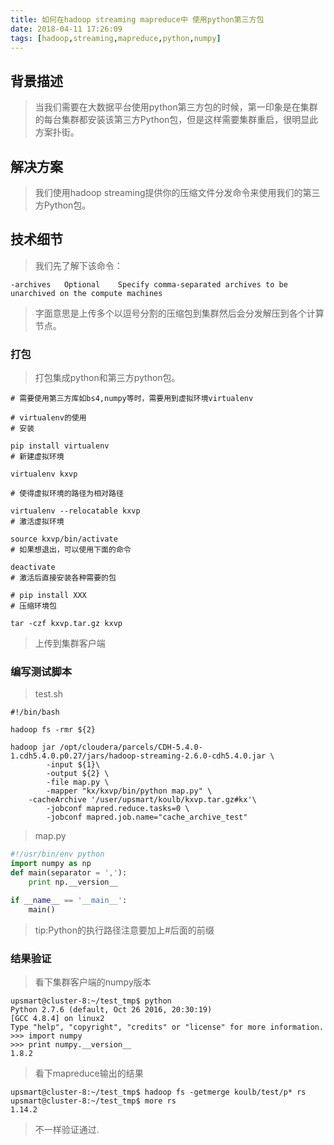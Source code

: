 ```yaml
---
title: 如何在hadoop streaming mapreduce中 使用python第三方包
date: 2018-04-11 17:26:09
tags: [hadoop,streaming,mapreduce,python,numpy]
---
```


## 背景描述
>当我们需要在大数据平台使用python第三方包的时候，第一印象是在集群的每台集群都安装该第三方Python包，但是这样需要集群重启，很明显此方案扑街。
<!--more-->
## 解决方案
>我们使用hadoop streaming提供你的压缩文件分发命令来使用我们的第三方Python包。


## 技术细节

>我们先了解下该命令：

``` shell
-archives	Optional	Specify comma-separated archives to be unarchived on the compute machines
```
>字面意思是上传多个以逗号分割的压缩包到集群然后会分发解压到各个计算节点。

### 打包

>打包集成python和第三方python包。

``` shell
# 需要使用第三方库如bs4,numpy等时，需要用到虚拟环境virtualenv

# virtualenv的使用
# 安装

pip install virtualenv
# 新建虚拟环境

virtualenv kxvp

# 使得虚拟环境的路径为相对路径

virtualenv --relocatable kxvp
# 激活虚拟环境

source kxvp/bin/activate
# 如果想退出，可以使用下面的命令

deactivate
# 激活后直接安装各种需要的包

# pip install XXX
# 压缩环境包

tar -czf kxvp.tar.gz kxvp

```
>上传到集群客户端


### 编写测试脚本 

>test.sh

``` shell
#!/bin/bash

hadoop fs -rmr ${2}

hadoop jar /opt/cloudera/parcels/CDH-5.4.0-1.cdh5.4.0.p0.27/jars/hadoop-streaming-2.6.0-cdh5.4.0.jar \
        -input ${1}\
        -output ${2} \
        -file map.py \
        -mapper "kx/kxvp/bin/python map.py" \
	-cacheArchive '/user/upsmart/koulb/kxvp.tar.gz#kx'\
        -jobconf mapred.reduce.tasks=0 \
        -jobconf mapred.job.name="cache_archive_test" 

```


>map.py

``` python
#!/usr/bin/env python
import numpy as np
def main(separator = ','):
	print np.__version__

if __name__ == '__main__':
    main()

```
>tip:Python的执行路径注意要加上#后面的前缀

### 结果验证

>看下集群客户端的numpy版本

``` shell
upsmart@cluster-8:~/test_tmp$ python
Python 2.7.6 (default, Oct 26 2016, 20:30:19) 
[GCC 4.8.4] on linux2
Type "help", "copyright", "credits" or "license" for more information.
>>> import numpy
>>> print numpy.__version__
1.8.2

```


>看下mapreduce输出的结果

``` shell
upsmart@cluster-8:~/test_tmp$ hadoop fs -getmerge koulb/test/p* rs
upsmart@cluster-8:~/test_tmp$ more rs
1.14.2	
```
>不一样验证通过.

